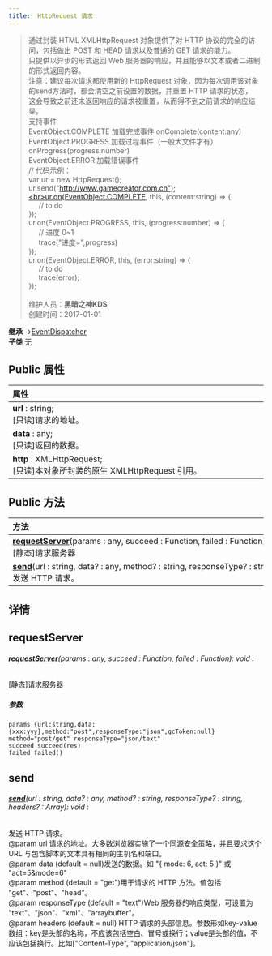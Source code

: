 ```yaml
---
title:  HttpRequest 请求
---
```

>通过封装 HTML XMLHttpRequest 对象提供了对 HTTP 协议的完全的访问，包括做出 POST 和 HEAD 请求以及普通的 GET 请求的能力。<br>只提供以异步的形式返回 Web 服务器的响应，并且能够以文本或者二进制的形式返回内容。<br>注意：建议每次请求都使用新的 HttpRequest 对象，因为每次调用该对象的send方法时，都会清空之前设置的数据，并重置 HTTP 请求的状态，<br>这会导致之前还未返回响应的请求被重置，从而得不到之前请求的响应结果。<br>支持事件<br>EventObject.COMPLETE 加载完成事件 onComplete(content:any)<br>EventObject.PROGRESS 加载过程事件（一般大文件才有） onProgress(progress:number)<br>EventObject.ERROR 加载错误事件<br>// 代码示例：<br>var ur = new HttpRequest();<br>ur.send("http://www.gamecreator.com.cn");<br>ur.on(EventObject.COMPLETE, this, (content:string) => {<br>&nbsp;&nbsp;&nbsp;&nbsp;&nbsp;// to do<br>});<br>ur.on(EventObject.PROGRESS, this, (progress:number) => {<br>&nbsp;&nbsp;&nbsp;&nbsp;&nbsp;// 进度 0~1<br>&nbsp;&nbsp;&nbsp;&nbsp;&nbsp;trace("进度=",progress)<br>});<br>ur.on(EventObject.ERROR, this, (error:string) => {<br>&nbsp;&nbsp;&nbsp;&nbsp;&nbsp;// to do<br>&nbsp;&nbsp;&nbsp;&nbsp;&nbsp;trace(error);<br>});<br><br>
>维护人员：**黑暗之神KDS**  
>创建时间：2017-01-01

**继承**  →[EventDispatcher](/zh_hans/library/2d/client/lib/eventdispatcher)<br>
**子类**  无<br>
## **Public 属性**
| <div style="width:1000px;text-align:left">属性</div>                         |
| ---------------------------------------------------------------------------- |
| **url** : string;<br>[只读]请求的地址。                                      |
| **data** : any;<br>[只读]返回的数据。                                        |
| **http** : XMLHttpRequest;<br>[只读]本对象所封装的原生 XMLHttpRequest 引用。 |

## Public 方法
| <div style="width:1000px;text-align:left" >方法</div>                                                                                       |
| ------------------------------------------------------------------------------------------------------------------------------------------- |
| **[requestServer](#requestserver)**(params : any,  succeed : Function,  failed : Function): void<br>[静态]请求服务器                        |
| **[send](#send)**(url : string,  data? : any,  method? : string,  responseType? : string,  headers? : Array<any>): void<br>发送 HTTP 请求。 |

## 详情



## requestServer
###### **[requestServer](#requestserver)**(params : any,  succeed : Function,  failed : Function): void :
[静态]请求服务器
##### 参数
	params {url:string,data:{xxx:yyy},method:"post",responseType:"json",gcToken:null} method="post/get" responseType="json/text"
	succeed succeed(res)
	failed failed()



## send
###### **[send](#send)**(url : string,  data? : any,  method? : string,  responseType? : string,  headers? : Array<any>): void :
发送 HTTP 请求。<br>
@param	url				请求的地址。大多数浏览器实施了一个同源安全策略，并且要求这个 URL 与包含脚本的文本具有相同的主机名和端口。<br>
@param	data			(default = null)发送的数据。如 "{ mode: 6, act: 5 }" 或 "act=5&mode=6"<br>
@param	method			(default = "get")用于请求的 HTTP 方法。值包括 "get"、"post"、"head"。<br>
@param	responseType	(default = "text")Web 服务器的响应类型，可设置为 "text"、"json"、"xml"、"arraybuffer"。<br>
@param	headers			(default = null) HTTP 请求的头部信息。参数形如key-value数组：key是头部的名称，不应该包括空白、冒号或换行；value是头部的值，不应该包括换行。比如["Content-Type", "application/json"]。





